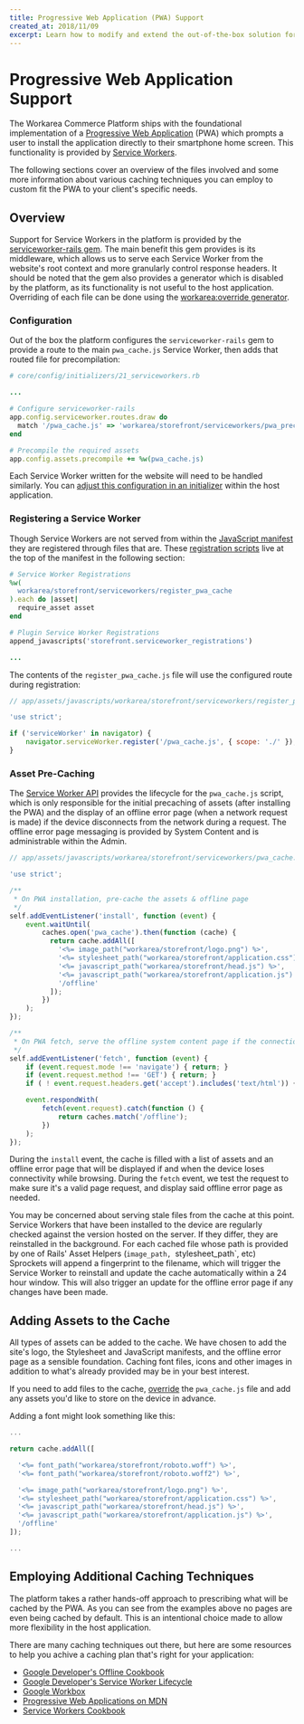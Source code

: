 ```yaml
---
title: Progressive Web Application (PWA) Support 
created_at: 2018/11/09
excerpt: Learn how to modify and extend the out-of-the-box solution for asset precaching provided by the platform
---
```


# Progressive Web Application Support

The Workarea Commerce Platform ships with the foundational implementation of a [Progressive Web Application](https://developer.mozilla.org/en-US/docs/Web/Apps/Progressive) (PWA) which prompts a user to install the application directly to their smartphone home screen. This functionality is provided by [Service Workers](https://developer.mozilla.org/en-US/docs/Web/API/Service_Worker_API). 

The following sections cover an overview of the files involved and some more information about various caching techniques you can employ to custom fit the PWA to your client's specific needs.

## Overview

Support for Service Workers in the platform is provided by the [serviceworker-rails gem](https://github.com/rossta/serviceworker-rails). The main benefit this gem provides is its middleware, which allows us to serve each Service Worker from the website's root context and more granularly control response headers. It should be noted that the gem also provides a generator which is disabled by the platform, as its functionality is not useful to the host application. Overriding of each file can be done using the [workarea:override generator](/articles/overriding.html).

### Configuration

Out of the box the platform configures the `serviceworker-rails` gem to provide a route to the main `pwa_cache.js` Service Worker, then adds that routed file for precompilation:

```rb
# core/config/initializers/21_serviceworkers.rb

...

# Configure serviceworker-rails
app.config.serviceworker.routes.draw do
  match '/pwa_cache.js' => 'workarea/storefront/serviceworkers/pwa_precache.js'
end

# Precompile the required assets
app.config.assets.precompile += %w(pwa_cache.js)
```

Each Service Worker written for the website will need to be handled similarly. You can [adjust this configuration in an initializer](/articles/configuration.html) within the host application.

### Registering a Service Worker

Though Service Workers are not served from within the [JavaScript manifest](/articles/add-javascript-through-a-manifest.html) they are registered through files that are. These [registration scripts](https://developer.mozilla.org/en-US/docs/Web/API/Service_Worker_API/Using_Service_Workers#Registering_your_worker) live at the top of the manifest in the following section:

```rb
# Service Worker Registrations
%w(
  workarea/storefront/serviceworkers/register_pwa_cache
).each do |asset|
  require_asset asset
end

# Plugin Service Worker Registrations
append_javascripts('storefront.serviceworker_registrations')

...
```

The contents of the `register_pwa_cache.js` file will use the configured route during registration:

```js
// app/assets/javascripts/workarea/storefront/serviceworkers/register_pwa_cache.js

'use strict';

if ('serviceWorker' in navigator) {
    navigator.serviceWorker.register('/pwa_cache.js', { scope: './' });
}
```

### Asset Pre-Caching

The [Service Worker API](https://developer.mozilla.org/en-US/docs/Web/API/Service_Worker_API) provides the lifecycle for the `pwa_cache.js` script, which is only responsible for the initial precaching of assets (after installing the PWA) and the display of an offline error page (when a network request is made) if the device disconnects from the network during a request. The offline error page messaging is provided by System Content and is administrable within the Admin.

```js
// app/assets/javascripts/workarea/storefront/serviceworkers/pwa_cache.js

'use strict';

/**
 * On PWA installation, pre-cache the assets & offline page
 */
self.addEventListener('install', function (event) {
    event.waitUntil(
        caches.open('pwa_cache').then(function (cache) {
          return cache.addAll([
            '<%= image_path("workarea/storefront/logo.png") %>',
            '<%= stylesheet_path("workarea/storefront/application.css") %>',
            '<%= javascript_path("workarea/storefront/head.js") %>',
            '<%= javascript_path("workarea/storefront/application.js") %>',
            '/offline'
          ]);
        })
    );
});

/**
 * On PWA fetch, serve the offline system content page if the connection fails
 */
self.addEventListener('fetch', function (event) {
    if (event.request.mode !== 'navigate') { return; }
    if (event.request.method !== 'GET') { return; }
    if ( ! event.request.headers.get('accept').includes('text/html')) { return; }

    event.respondWith(
        fetch(event.request).catch(function () {
            return caches.match('/offline');
        })
    );
});
```

During the `install` event, the cache is filled with a list of assets and an offline error page that will be displayed if and when the device loses connectivity while browsing. During the `fetch` event, we test the request to make sure it's a valid page request, and display said offline error page as needed.

You may be concerned about serving stale files from the cache at this point. Service Workers that have been installed to the device are regularly checked against the version hosted on the server. If they differ, they are reinstalled in the background. For each cached file whose path is provided by one of Rails' Asset Helpers (`image_path, `stylesheet_path`, etc) Sprockets will append a fingerprint to the filename, which will trigger the Service Worker to reinstall and update the cache automatically within a 24 hour window. This will also trigger an update for the offline error page if any changes have been made.

## Adding Assets to the Cache

All types of assets can be added to the cache. We have chosen to add the site's logo, the Stylesheet and JavaScript manifests, and the offline error page as a sensible foundation. Caching font files, icons and other images in addition to what's already provided may be in your best interest.

If you need to add files to the cache, [override](/articles/overriding.html) the `pwa_cache.js` file and add any assets you'd like to store on the device in advance.

Adding a font might look something like this:

```js
...

return cache.addAll([

  '<%= font_path("workarea/storefront/roboto.woff") %>',
  '<%= font_path("workarea/storefront/roboto.woff2") %>',

  '<%= image_path("workarea/storefront/logo.png") %>',
  '<%= stylesheet_path("workarea/storefront/application.css") %>',
  '<%= javascript_path("workarea/storefront/head.js") %>',
  '<%= javascript_path("workarea/storefront/application.js") %>',
  '/offline'
]);

...
```

## Employing Additional Caching Techniques

The platform takes a rather hands-off approach to prescribing what will be cached by the PWA. As you can see from the examples above no pages are even being cached by default. This is an intentional choice made to allow more flexibility in the host application.

There are many caching techniques out there, but here are some resources to help you achive a caching plan that's right for your application:

* [Google Developer's Offline Cookbook](https://developers.google.com/web/fundamentals/instant-and-offline/offline-cookbook/)
* [Google Developer's Service Worker Lifecycle](https://developers.google.com/web/fundamentals/primers/service-workers/lifecycle)
* [Google Workbox](https://developers.google.com/web/tools/workbox/)
* [Progressive Web Applications on MDN](https://developer.mozilla.org/en-US/docs/Web/Apps/Progressive)
* [Service Workers Cookbook](https://serviceworke.rs/)

